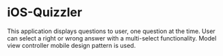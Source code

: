# iOS-Quizzler
This application displays questions to user, one question at the time. User can select a right or wrong answer with a multi-select functionality. Model view controller mobile design pattern is used.
